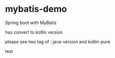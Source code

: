 # mybatis-demo

Spring boot with MyBatis

has convert to kotlin version

please see two tag of : java-version and kotlin-pure

test
